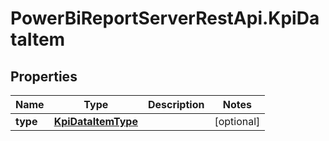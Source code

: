 # PowerBiReportServerRestApi.KpiDataItem

## Properties
Name | Type | Description | Notes
------------ | ------------- | ------------- | -------------
**type** | [**KpiDataItemType**](KpiDataItemType.md) |  | [optional] 


